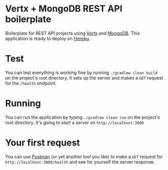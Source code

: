 # Vertx + MongoDB REST API boilerplate
Boilerplate for REST API projects using [Vertx](http://vertx.io/) and [MongoDB](https://www.mongodb.com/). This application is ready to deploy on [Heroku](https://www.heroku.com/).

# Test
You can test everything is working fine by running `./gradlew clean build` on the project's root directory. It sets up the server and makes a `GET` request for the `/health` endpoint.

# Running
You can run the application by typing `./gradlew clean run` on the project's root directory. It's going to start a server on `http://localhost:3000`

# Your first request
You can use [Postman](https://www.getpostman.com/) (or yet another tool you like) to make a `GET` request for `http://localhost:3000/health` and see for yourself the server response.
